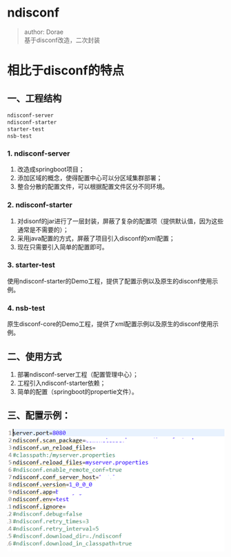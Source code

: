 # ndisconf

>author: Dorae  
>基于disconf改造，二次封装

# 相比于disconf的特点

## 一、工程结构
	
	ndisconf-server
	ndisconf-starter
	starter-test
	nsb-test

### 1. ndisconf-server

1. 改造成springboot项目；
2. 添加区域的概念，使得配置中心可以分区域集群部署；
3. 整合分散的配置文件，可以根据配置文件区分不同环境。

### 2. ndisconf-starter

1. 对disonf的jar进行了一层封装，屏蔽了复杂的配置项（提供默认值，因为这些通常是不需要的）；
2. 采用java配置的方式，屏蔽了项目引入disconf的xml配置；
3. 现在只需要引入简单的配置即可。

### 3. starter-test

使用ndisconf-starter的Demo工程，提供了配置示例以及原生的disconf使用示例。

### 4. nsb-test

原生disconf-core的Demo工程，提供了xml配置示例以及原生的disconf使用示例。


## 二、使用方式

1. 部署ndisconf-server工程（配置管理中心）；
2. 工程引入ndisconf-starter依赖；
3. 简单的配置（springboot的propertie文件）。

## 三、配置示例：

![demo_config_ex](./demo_config_ex.bmp)
